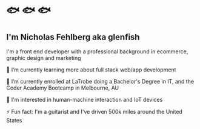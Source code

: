 # 	🐟	🐟	🐟
## I'm Nicholas Fehlberg aka glenfish

I'm a front end developer with a professional background in ecommerce, graphic design and marketing

🔭 I’m currently learning more about full stack web/app development

🌱 I’m currently enrolled at LaTrobe doing a Bachelor's Degree in IT, and the Coder Academy Bootcamp in Melbourne, AU

💬 I'm interested in human-machine interaction and IoT devices

⚡ Fun fact: I'm a guitarist and I've driven 500k miles around the United States

